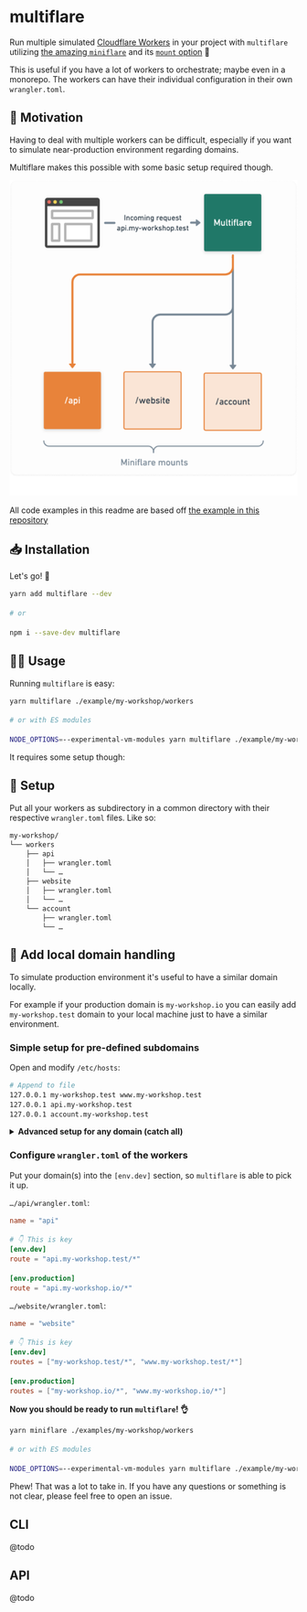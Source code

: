 # multiflare

Run multiple simulated [Cloudflare Workers](https://workers.cloudflare.com/) in your project with `multiflare` utilizing [the amazing `miniflare`](https://v2.miniflare.dev/) and its [`mount` option](https://v2.miniflare.dev/mount.html#mounting-workers) 🚀 

This is useful if you have a lot of workers to orchestrate; maybe even in a monorepo. The workers can have their individual configuration in their own `wrangler.toml`.

## 🤔 Motivation

Having to deal with multiple workers can be difficult, especially if you want to simulate near-production environment regarding domains.

Multiflare makes this possible with some basic setup required though.

<img src="./multiflare.png" alt="">

All code examples in this readme are based off [the example in this repository](https://github.com/dan-lee/multiflare/tree/main/example/my-workshop/workers) 

## 📥 Installation

Let's go! 👏

```sh
yarn add multiflare --dev

# or

npm i --save-dev multiflare
```

## 🧑‍🔧 Usage

Running `multiflare` is easy:

```sh
yarn multiflare ./example/my-workshop/workers

# or with ES modules

NODE_OPTIONS=--experimental-vm-modules yarn multiflare ./example/my-workshop/workers
```


It requires some setup though:

## 🔧 Setup

Put all your workers as subdirectory in a common directory with their respective `wrangler.toml` files. Like so:

```
my-workshop/
└── workers
    ├── api
    │   ├── wrangler.toml
    │   └── …
    ├── website
    │   ├── wrangler.toml
    │   └── …
    └── account
        ├── wrangler.toml
        └── …
```

## 🔀 Add local domain handling

To simulate production environment it's useful to have a similar domain locally.

For example if your production domain is `my-workshop.io` you can easily add `my-workshop.test` domain to your local machine just to have a similar environment.

### Simple setup for pre-defined subdomains

Open and modify `/etc/hosts`:

```sh
# Append to file
127.0.0.1 my-workshop.test www.my-workshop.test
127.0.0.1 api.my-workshop.test
127.0.0.1 account.my-workshop.test
```

<details>
<summary><b>Advanced setup for any domain (catch all)</b></summary>

This describes the case for all `*.test` domains:

1. Install [`dnsmasq`](https://thekelleys.org.uk/dnsmasq/doc.html): `brew install dnsmasq` (installation differs depending on your system)
2. Add following line to `/usr/local/etc/dnsmasq.conf`:

```
address=/test/127.0.0.1
```

3. Add following to `/etc/resolv.conf`

```
search test
nameserver 127.0.0.1
```

4. Add file `/etc/resolver/test` with this line `nameserver 127.0.0.1`
</details>



### Configure `wrangler.toml` of the workers

Put your domain(s) into the `[env.dev]` section, so `multiflare` is able to pick it up.

`…/api/wrangler.toml`:
```toml
name = "api"

# 👇 This is key
[env.dev]
route = "api.my-workshop.test/*"

[env.production]
route = "api.my-workshop.io/*"
```

`…/website/wrangler.toml`:


```toml
name = "website"

# 👇 This is key
[env.dev]
routes = ["my-workshop.test/*", "www.my-workshop.test/*"]

[env.production]
routes = ["my-workshop.io/*", "www.my-workshop.io/*"]
```

**Now you should be ready to run `multiflare`! 👌** 

```sh
yarn miniflare ./examples/my-workshop/workers

# or with ES modules

NODE_OPTIONS=--experimental-vm-modules yarn multiflare ./example/my-workshop/workers
```

Phew! That was a lot to take in. If you have any questions or something is not clear, please feel free to open an issue.


## CLI
@todo

## API
@todo
